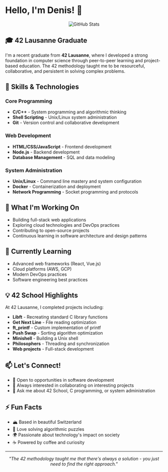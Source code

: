 # Hello, I'm Denis! 👋

<div align="center">
  
![GitHub Stats](https://github-readme-stats.vercel.app/api?username=dengelbarts&show_icons=true&theme=default)

</div>

## 🎓 42 Lausanne Graduate

I'm a recent graduate from **42 Lausanne**, where I developed a strong foundation in computer science through peer-to-peer learning and project-based education. The 42 methodology taught me to be resourceful, collaborative, and persistent in solving complex problems.

## 🚀 Skills & Technologies

### Core Programming
- **C/C++** - System programming and algorithmic thinking
- **Shell Scripting** - Unix/Linux system administration
- **Git** - Version control and collaborative development

### Web Development
- **HTML/CSS/JavaScript** - Frontend development
- **Node.js** - Backend development
- **Database Management** - SQL and data modeling

### System Administration
- **Unix/Linux** - Command line mastery and system configuration
- **Docker** - Containerization and deployment
- **Network Programming** - Socket programming and protocols

## 🔭 What I'm Working On

- Building full-stack web applications
- Exploring cloud technologies and DevOps practices
- Contributing to open-source projects
- Continuous learning in software architecture and design patterns

## 🌱 Currently Learning

- Advanced web frameworks (React, Vue.js)
- Cloud platforms (AWS, GCP)
- Modern DevOps practices
- Software engineering best practices

## 💡 42 School Highlights

At 42 Lausanne, I completed projects including:
- **Libft** - Recreating standard C library functions
- **Get Next Line** - File reading optimization
- **ft_printf** - Custom implementation of printf
- **Push Swap** - Sorting algorithm optimization
- **Minishell** - Building a Unix shell
- **Philosophers** - Threading and synchronization
- **Web projects** - Full-stack development

## 📫 Let's Connect!

- 💼 Open to opportunities in software development
- 🤝 Always interested in collaborating on interesting projects
- 💬 Ask me about 42 School, C programming, or system administration

## ⚡ Fun Facts

- 🏔️ Based in beautiful Switzerland
- 🧩 Love solving algorithmic puzzles
- 🌍 Passionate about technology's impact on society
- ☕ Powered by coffee and curiosity

---

<div align="center">

*"The 42 methodology taught me that there's always a solution - you just need to find the right approach."*

</div>
